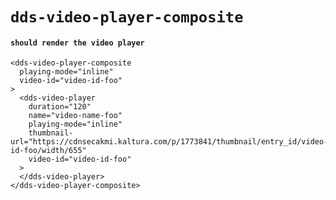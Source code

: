# `dds-video-player-composite`

#### `should render the video player`

```
<dds-video-player-composite
  playing-mode="inline"
  video-id="video-id-foo"
>
  <dds-video-player
    duration="120"
    name="video-name-foo"
    playing-mode="inline"
    thumbnail-url="https://cdnsecakmi.kaltura.com/p/1773841/thumbnail/entry_id/video-id-foo/width/655"
    video-id="video-id-foo"
  >
  </dds-video-player>
</dds-video-player-composite>

```

